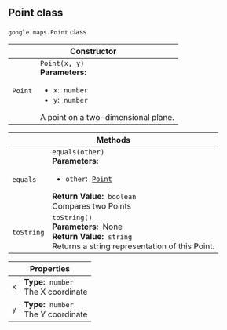 <h2 id="Point"> Point class </h2><p>
<code><span itemprop="path">google.maps</span>.<span itemprop="name">Point</span></code>
class
</p><div class="devsite-table-wrapper"><table class="constructors responsive" summary="class Point - Constructor">
<thead>
<tr><th colspan="2" id="Point.constructor">Constructor</th>
</tr></thead>
<tbody>
<tr>
<td><code><span>Point</span></code></td>
<td><div><code>Point(x, y)</code></div>
<div class="desc"><strong>Parameters:</strong>&nbsp; <ul>
<li><code>x</code>:&nbsp; <code>number</code></li>
<li><code>y</code>:&nbsp; <code>number</code></li>
</ul></div>
<div class="desc">A point on a two-dimensional plane.</div></td>
</tr>
</tbody>
</table></div><div class="devsite-table-wrapper"><table class="methods responsive" summary="class Point - Methods">
<thead>
<tr><th colspan="2">Methods</th>
</tr></thead>
<tbody>
<tr id="Point.equals">
<td><code><span>equals</span></code></td>
<td><div><code>equals(other)</code></div>
<div class="desc"><strong>Parameters:</strong>&nbsp; <ul>
<li><code>other</code>:&nbsp; <code><a href="https://github.com/amenadiel/google-maps-documentation/blob/master/docs/Point.md#user-content-Point">Point</a></code></li>
</ul></div>
<div class="desc"><strong>Return Value:</strong>&nbsp; <code>boolean</code></div>
<div class="desc">Compares two Points</div></td>
</tr>
<tr id="Point.toString">
<td><code><span>toString</span></code></td>
<td><div><code>toString()</code></div>
<div class="desc"><strong>Parameters:</strong>&nbsp; None</div>
<div class="desc"><strong>Return Value:</strong>&nbsp; <code>string</code></div>
<div class="desc">Returns a string representation of this Point.</div></td>
</tr>
</tbody>
</table></div><div class="devsite-table-wrapper"><table class="properties responsive" summary="class Point - Properties">
<thead>
<tr><th colspan="2">Properties</th>
</tr></thead>
<tbody>
<tr id="Point.x">
<td><code><span>x</span></code></td>
<td><div><strong>Type:</strong>&nbsp; <code>number</code></div>
<div class="desc">The X coordinate</div></td>
</tr>
<tr id="Point.y">
<td><code><span>y</span></code></td>
<td><div><strong>Type:</strong>&nbsp; <code>number</code></div>
<div class="desc">The Y coordinate</div></td>
</tr>
</tbody>
</table></div>